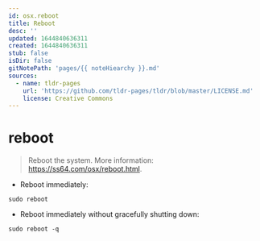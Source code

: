 ```yaml
---
id: osx.reboot
title: Reboot
desc: ''
updated: 1644840636311
created: 1644840636311
stub: false
isDir: false
gitNotePath: 'pages/{{ noteHiearchy }}.md'
sources:
  - name: tldr-pages
    url: 'https://github.com/tldr-pages/tldr/blob/master/LICENSE.md'
    license: Creative Commons
---
```

# reboot

> Reboot the system.
> More information: <https://ss64.com/osx/reboot.html>.

- Reboot immediately:

`sudo reboot`

- Reboot immediately without gracefully shutting down:

`sudo reboot -q`

